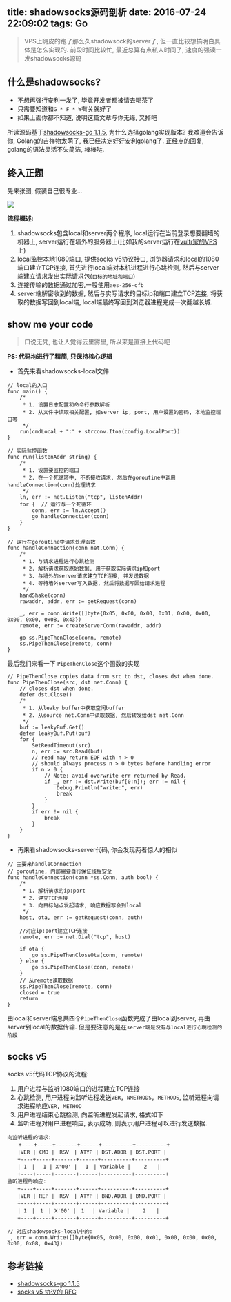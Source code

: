 title: shadowsocks源码剖析
date: 2016-07-24 22:09:02
tags: Go
---

> VPS上嗨皮的跑了那么久shadowsock的server了, 但一直比较想搞明白具体是怎么实现的. 前段时间比较忙, 最近总算有点私人时间了, 速度的强读一发shadowsocks源码

## 什么是shadowsocks?

- 不想再强行安利一发了, 毕竟开发者都被请去喝茶了
- 只需要知道和`G * F * W`有关就好了
- 如果上面你都不知道, 说明这篇文章与你无缘, 叉掉吧

所读源码基于[shadowsocks-go 1.1.5](https://github.com/shadowsocks/shadowsocks-go), 为什么选择golang实现版本? 我难道会告诉你, Golang的吉祥物太萌了, 我已经决定好好安利golang了. 正经点的回复, golang的语法灵活不失简洁, 棒棒哒.

<!--more-->

## 终入正题

先来张图, 假装自己很专业...

![](http://ww2.sinaimg.cn/large/ab508d3djw1f64vgco021j215m082jtz.jpg)


**流程概述:**

1. shadowsocks包含local和server两个程序, local运行在当前登录想要翻墙的机器上, server运行在墙外的服务器上(比如我的server运行在[vultr家的VPS](http://www.vultr.com/?ref=6844015)上)
2. local监控本地1080端口, 提供socks v5协议接口, 浏览器请求和local的1080端口建立TCP连接, 首先进行local端对本机进程进行心跳检测, 然后与server端建立请求发出实际请求包(`目标的地址和端口`)
3. 连接传输的数据通过加密,一般使用`aes-256-cfb`
4. server端解密收到的数据, 然后与实际请求的目标ip和端口建立TCP连接, 将获取的数据写回到local端, local端最终写回到浏览器进程完成一次翻越长城.

## show me your code

> 口说无凭, 也让人觉得云里雾里, 所以来是直接上代码吧

**PS: 代码均进行了精简, 只保持核心逻辑**

- 首先来看shadowsocks-local文件

```
// local的入口
func main() {
    /*
     * 1. 设置日志配置和命令行参数解析
     * 2. 从文件中读取相关配置, 如server ip, port, 用户设置的密码, 本地监控端口等
     */
    run(cmdLocal + ":" + strconv.Itoa(config.LocalPort))
}

// 实际监控函数
func run(listenAddr string) {
    /*
     * 1. 设置要监控的端口
     * 2. 在一个死循环中, 不断接收请求, 然后在goroutine中调用handleConnection(conn)处理请求
     */
    ln, err := net.Listen("tcp", listenAddr)
    for {  // 运行与一个死循环
        conn, err := ln.Accept()
        go handleConnection(conn)
    }
}

// 运行在goroutine中请求处理函数
func handleConnection(conn net.Conn) {
    /*
     * 1. 与请求进程进行心跳检测
     * 2. 解析请求获取原始数据, 用于获取实际请求ip和port
     * 3. 与墙外的server请求建立TCP连接, 并发送数据
     * 4. 等待墙外server写入数据, 然后将数据写回给请求进程
     */
    handShake(conn)
    rawaddr, addr, err := getRequest(conn)

    _, err = conn.Write([]byte{0x05, 0x00, 0x00, 0x01, 0x00, 0x00, 0x00, 0x00, 0x08, 0x43})
    remote, err := createServerConn(rawaddr, addr)

    go ss.PipeThenClose(conn, remote)
    ss.PipeThenClose(remote, conn)
}
```

最后我们来看一下 `PipeThenClose`这个函数的实现

```
// PipeThenClose copies data from src to dst, closes dst when done.
func PipeThenClose(src, dst net.Conn) {
    // closes dst when done.
    defer dst.Close()
    /*
     * 1. 从leaky buffer中获取空闲buffer
     * 2. 从source net.Conn中读取数据, 然后转发给dst net.Conn
     */
    buf := leakyBuf.Get()
    defer leakyBuf.Put(buf)
    for {
        SetReadTimeout(src)
        n, err := src.Read(buf)
        // read may return EOF with n > 0
        // should always process n > 0 bytes before handling error
        if n > 0 {
            // Note: avoid overwrite err returned by Read.
            if _, err := dst.Write(buf[0:n]); err != nil {
                Debug.Println("write:", err)
                break
            }
        }
        if err != nil {
            break
        }
    }
}
```


- 再来看shadowsocks-server代码, 你会发现两者惊人的相似

```
// 主要来handleConnection
// goroutine, 内部需要自行保证线程安全
func handleConnection(conn *ss.Conn, auth bool) {
    /* 
     * 1. 解析请求的ip:port
     * 2. 建立TCP连接
     * 3. 向目标站点发起请求, 响应数据写会到local
     */
    host, ota, err := getRequest(conn, auth)

    //对应ip:port建立TCP连接
    remote, err := net.Dial("tcp", host)

    if ota {
        go ss.PipeThenCloseOta(conn, remote)
    } else {
        go ss.PipeThenClose(conn, remote)
    }
    // 从remote读取数据
    ss.PipeThenClose(remote, conn)
    closed = true
    return
}
```

由local和server端总共四个`PipeThenClose`函数完成了由local到server, 再由server到local的数据传输. 但是要注意的是在`server端是没有与local进行心跳检测的阶段`


## socks v5

socks v5代码TCP协议的流程:

1. 用户进程与监听1080端口的进程建立TCP连接
2. 心跳检测, 用户进程向监听进程发送`VER, NMETHODS, METHODS`, 监听进程向请求进程响应`VER, METHOD`
3. 用户进程结束心跳检测, 向监听进程发起请求, 格式如下
4. 监听进程对用户进程响应, 表示成功, 则表示用户进程可以进行发送数据.

```
向监听进程的请求:
　  +----+-----+-------+------+----------+----------+
　　|VER | CMD |　RSV　| ATYP | DST.ADDR | DST.PORT |
　　+----+-----+-------+------+----------+----------+
　　| 1　| 　1 | X'00' | 　1　| Variable |　　 2　　|
　　+----+-----+-------+------+----------+----------+
监听进程的响应: 
　　+----+-----+-------+------+----------+----------+
　　|VER | REP |　RSV　| ATYP | BND.ADDR | BND.PORT |
　　+----+-----+-------+------+----------+----------+
　　| 1　|　1　| X'00' |　1 　| Variable | 　　2　　|
　　+----+-----+-------+------+----------+----------+

// 对应shadowsocks-local中的:
_, err = conn.Write([]byte{0x05, 0x00, 0x00, 0x01, 0x00, 0x00, 0x00, 0x00, 0x08, 0x43})
```



## 参考链接

- [shadowsocks-go 1.1.5](https://github.com/shadowsocks/shadowsocks-go)
- [socks v5 协议的 RFC](https://www.ietf.org/rfc/rfc1928.txt)

